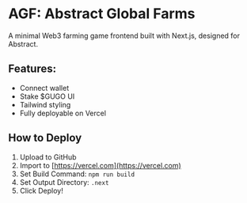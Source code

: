 # AGF: Abstract Global Farms

A minimal Web3 farming game frontend built with Next.js, designed for Abstract.

## Features:
- Connect wallet
- Stake $GUGO UI
- Tailwind styling
- Fully deployable on Vercel

## How to Deploy
1. Upload to GitHub
2. Import to [https://vercel.com](https://vercel.com)
3. Set Build Command: `npm run build`
4. Set Output Directory: `.next`
5. Click Deploy!
